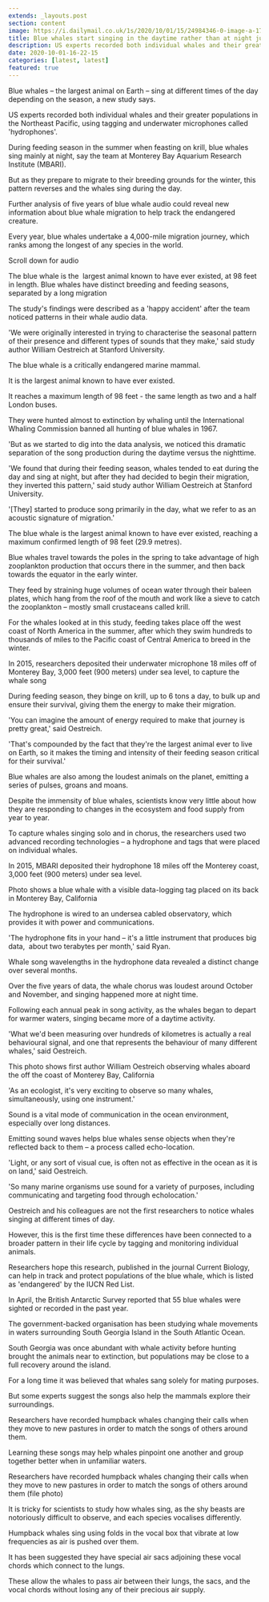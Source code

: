 ```yaml
---
extends: _layouts.post
section: content
image: https://i.dailymail.co.uk/1s/2020/10/01/15/24984346-0-image-a-17_1601561751226.jpg 
title: Blue whales start singing in the daytime rather than at night just before migrating, study finds  
description: US experts recorded both individual whales and their greater populations in the Northeast Pacific, using underwater microphones called hydrophones. 
date: 2020-10-01-16-22-15 
categories: [latest, latest] 
featured: true 
--- 
```

Blue whales – the largest animal on Earth – sing at different times of the day depending on the season, a new study says. 

US experts recorded both individual whales and their greater populations in the Northeast Pacific, using tagging and underwater microphones called 'hydrophones'. 

During feeding season in the summer when feasting on krill, blue whales sing mainly at night, say the team at Monterey Bay Aquarium Research Institute (MBARI).

But as they prepare to migrate to their breeding grounds for the winter, this pattern reverses and the whales sing during the day.   

Further analysis of five years of blue whale audio could reveal new information about blue whale migration to help track the endangered creature. 

Every year, blue whales undertake a 4,000-mile migration journey, which ranks among the longest of any species in the world.  

Scroll down for audio 

The blue whale is the  largest animal known to have ever existed, at 98 feet in length. Blue whales have distinct breeding and feeding seasons, separated by a long migration 

The study's findings were described as a 'happy accident' after the team noticed patterns in their whale audio data.  

'We were originally interested in trying to characterise the seasonal pattern of their presence and different types of sounds that they make,' said study author William Oestreich at Stanford University.

The blue whale is a critically endangered marine mammal.

It is the largest animal known to have ever existed. 

It reaches a maximum length of 98 feet - the same length as two and a half London buses.

They were hunted almost to extinction by whaling until the International Whaling Commission banned all hunting of blue whales in 1967.    

'But as we started to dig into the data analysis, we noticed this dramatic separation of the song production during the daytime versus the nighttime. 

'We found that during their feeding season, whales tended to eat during the day and sing at night, but after they had decided to begin their migration, they inverted this pattern,' said study author William Oestreich at Stanford University. 

'[They] started to produce song primarily in the day, what we refer to as an acoustic signature of migration.'     

The blue whale is the largest animal known to have ever existed, reaching a maximum confirmed length of 98 feet (29.9 metres). 

Blue whales travel towards the poles in the spring to take advantage of high zooplankton production that occurs there in the summer, and then back towards the equator in the early winter. 

They feed by straining huge volumes of ocean water through their baleen plates, which hang from the roof of the mouth and work like a sieve to catch the zooplankton – mostly small crustaceans called krill. 

For the whales looked at in this study, feeding takes place off the west coast of North America in the summer, after which they swim hundreds to thousands of miles to the Pacific coast of Central America to breed in the winter. 

In 2015, researchers deposited their underwater microphone 18 miles off of Monterey Bay, 3,000 feet (900 meters) under sea level, to capture the whale song

During feeding season, they binge on krill, up to 6 tons a day, to bulk up and ensure their survival, giving them the energy to make their migration.

'You can imagine the amount of energy required to make that journey is pretty great,' said Oestreich. 

'That's compounded by the fact that they're the largest animal ever to live on Earth, so it makes the timing and intensity of their feeding season critical for their survival.' 

Blue whales are also among the loudest animals on the planet, emitting a series of pulses, groans and moans.  

Despite the immensity of blue whales, scientists know very little about how they are responding to changes in the ecosystem and food supply from year to year.  

To capture whales singing solo and in chorus, the researchers used two advanced recording technologies – a hydrophone and tags that were placed on individual whales.

In 2015, MBARI deposited their hydrophone 18 miles off the Monterey coast, 3,000 feet (900 meters) under sea level. 

Photo shows a blue whale with a visible data-logging tag placed on its back in Monterey Bay, California

The hydrophone is wired to an undersea cabled observatory, which provides it with power and communications.  

'The hydrophone fits in your hand – it's a little instrument that produces big data,  about two terabytes per month,' said Ryan. 

Whale song wavelengths in the hydrophone data revealed a distinct change over several months. 

Over the five years of data, the whale chorus was loudest around October and November, and singing happened more at night time. 

Following each annual peak in song activity, as the whales began to depart for warmer waters, singing became more of a daytime activity. 

'What we'd been measuring over hundreds of kilometres is actually a real behavioural signal, and one that represents the behaviour of many different whales,' said Oestreich. 

This photo shows first author William Oestreich observing whales aboard the off the coast of Monterey Bay, California 

'As an ecologist, it's very exciting to observe so many whales, simultaneously, using one instrument.'

Sound is a vital mode of communication in the ocean environment, especially over long distances.

Emitting sound waves helps blue whales sense objects when they're reflected back to them – a process called echo-location.  

'Light, or any sort of visual cue, is often not as effective in the ocean as it is on land,' said Oestreich.

'So many marine organisms use sound for a variety of purposes, including communicating and targeting food through echolocation.' 

Oestreich and his colleagues are not the first researchers to notice whales singing at different times of day. 

However, this is the first time these differences have been connected to a broader pattern in their life cycle by tagging and monitoring individual animals.  

Researchers hope this research, published in the journal Current Biology, can help in track and protect populations of the blue whale, which is listed as 'endangered' by the IUCN Red List. 

In April, the British Antarctic Survey reported that 55 blue whales were sighted or recorded in the past year. 

The government-backed organisation has been studying whale movements in waters surrounding South Georgia Island in the South Atlantic Ocean.

South Georgia was once abundant with whale activity before hunting brought the animals near to extinction, but populations may be close to a full recovery around the island.   

For a long time it was believed that whales sang solely for mating purposes.

But some experts suggest the songs also help the mammals explore their surroundings.

Researchers have recorded humpback whales changing their calls when they move to new pastures in order to match the songs of others around them.

Learning these songs may help whales pinpoint one another and group together better when in unfamiliar waters.

Researchers have recorded humpback whales changing their calls when they move to new pastures in order to match the songs of others around them (file photo)

It is tricky for scientists to study how whales sing, as the shy beasts are notoriously difficult to observe, and each species vocalises differently.

Humpback whales sing using folds in the vocal box that vibrate at low frequencies as air is pushed over them.

It has been suggested they have special air sacs adjoining these vocal chords which connect to the lungs.

These allow the whales to pass air between their lungs, the sacs, and the vocal chords without losing any of their precious air supply.

